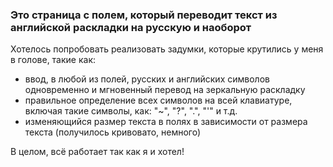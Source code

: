 ### Это страница с полем, который переводит текст из английской раскладки на русскую и наоборот
Хотелось попробовать реализовать задумки, которые крутились у меня в голове, такие как:
- ввод, в любой из полей, русских и английских символов одновременно и мгновенный перевод на зеркальную раскладку
- правильное определение всех символов на всей клавиатуре, включая такие символы, как: "~", "?", ".", "'" и т.д.
- изменяющийся размер текста в полях в зависимости от размера текста (получилось кривовато, немного)

В целом, всё работает так как я и хотел!
